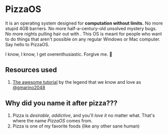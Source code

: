 # PizzaOS
It is an operating system designed for **computation without limits.** No more stupid 4GB barriers. No more half-a-century-old unsolved mystery bugs. No more nights pulling hair out with . This OS is meant for people who want to do things that aren't possible on any regular Windows or Mac computer. Say hello to PizzaOS.  

I know, I know, I get overenthusiastic. Forgive me. 🙏

## Resources used
1. [The awesome tutorial](https://github.com/gmarino2048/64bit-os-tutorial) by the legend that we know and love as [@gmarino2048](https://github.com/gmarino2048)

## Why did you name it after pizza???
1. Pizza is _desirable_, _addictive_, and you'll _love it_ no matter what. That's where the name *PizzaOS* comes from.  
2. Pizza is one of my favorite foods (like any other sane human)  
